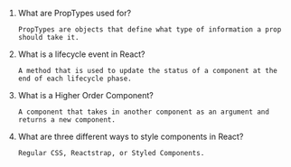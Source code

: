 1.  What are PropTypes used for?

        PropTypes are objects that define what type of information a prop should take it. 


2.  What is a lifecycle event in React?

        A method that is used to update the status of a component at the end of each lifecycle phase.


3.  What is a Higher Order Component?

        A component that takes in another component as an argument and returns a new component.


4.  What are three different ways to style components in React?
    
        Regular CSS, Reactstrap, or Styled Components.
